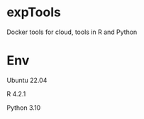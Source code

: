 # expTools
Docker tools for cloud,  tools in R and Python

# Env
Ubuntu 22.04

R 4.2.1

Python 3.10
